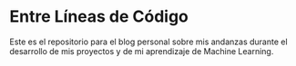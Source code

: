 # Entre Líneas de Código

Este es el repositorio para el blog personal sobre mis andanzas durante el desarrollo de mis proyectos y de mi aprendizaje de Machine Learning.
